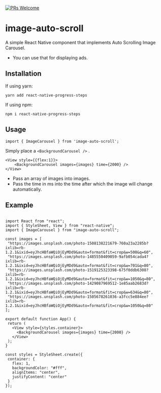 [![PRs Welcome](https://img.shields.io/badge/PRs-welcome-brightgreen.svg?style=flat-square)](http://makeapullrequest.com)

# image-auto-scroll

A simple React Native component that implements Auto Scrolling Image Carousel.

- You can use that for displaying ads.

## Installation

If using yarn:

```
yarn add react-native-progress-steps
```

If using npm:

```
npm i react-native-progress-steps
```

## Usage

```
import { ImageCarousel } from 'image-auto-scroll';
```

Simply place a `<BackgroundCarousel />` .

```
<View style={{flex:1}}>
    <BackgroundCarousel images={images} time={2000} />
</View>
```

- Pass an array of images into images.
- Pass the time in ms into the time after which the image will change automatically.

## Example

```

import React from "react";
import { StyleSheet, View } from "react-native";
import { ImageCarousel } from "image-auto-scroll";

const images = [
 "https://images.unsplash.com/photo-1508138221679-760a23a2285b?ixlib=rb-1.2.1&ixid=eyJhcHBfaWQiOjEyMDd9&auto=format&fit=crop&w=500&q=60",
 "https://images.unsplash.com/photo-1485550409059-9afb054cada4?ixlib=rb-1.2.1&ixid=eyJhcHBfaWQiOjEyMDd9&auto=format&fit=crop&w=701&q=80",
 "https://images.unsplash.com/photo-1519125323398-675f0ddb6308?ixlib=rb-1.2.1&ixid=eyJhcHBfaWQiOjEyMDd9&auto=format&fit=crop&w=1050&q=80",
 "https://images.unsplash.com/photo-1429087969512-1e85aab2683d?ixlib=rb-1.2.1&ixid=eyJhcHBfaWQiOjEyMDd9&auto=format&fit=crop&w=634&q=80",
 "https://images.unsplash.com/photo-1505678261036-a3fcc5e884ee?ixlib=rb-1.2.1&ixid=eyJhcHBfaWQiOjEyMDd9&auto=format&fit=crop&w=1050&q=80"
];

export default function App() {
 return (
   <View style={styles.container}>
     <BackgroundCarousel images={images} time={2000} />
   </View>
 );
}

const styles = StyleSheet.create({
 container: {
   flex: 1,
   backgroundColor: "#fff",
   alignItems: "center",
   justifyContent: "center"
 }
});


```

